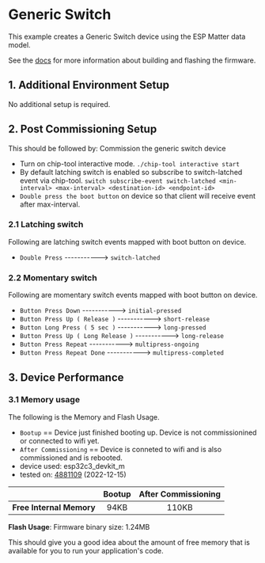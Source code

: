 # Generic Switch

This example creates a Generic Switch device using the ESP
Matter data model.

See the [docs](https://docs.espressif.com/projects/esp-matter/en/latest/esp32/developing.html) for more information about building and flashing the firmware.

## 1. Additional Environment Setup

No additional setup is required.

## 2. Post Commissioning Setup

This should be followed by: Commission the generic switch device
-   Turn on chip-tool interactive mode.	``./chip-tool interactive start``
-   By default latching switch is enabled so subscribe to switch-latched event via chip-tool.
    ``switch subscribe-event switch-latched <min-interval> <max-interval> <destination-id> <endpoint-id>``
-   `Double press the boot button` on device so that client will receive event after max-interval.

### 2.1 Latching switch

Following are latching switch events mapped with boot button on device.

-   `Double Press` -----------> `switch-latched`

### 2.2 Momentary switch

Following are momentary switch events mapped with boot button on device.

-   `Button Press Down` 		    -----------> `initial-pressed`
-   `Button Press Up ( Release )`	    -----------> `short-release`
-   `Button Long Press ( 5 sec )` 	    -----------> `long-pressed`
-   `Button Press Up ( Long Release )`  -----------> `long-release`
-   `Button Press Repeat` 		    -----------> `multipress-ongoing`
-   `Button Press Repeat Done` 	    -----------> `multipress-completed`

## 3. Device Performance

### 3.1 Memory usage

The following is the Memory and Flash Usage.

-   `Bootup` == Device just finished booting up. Device is not
    commissionined or connected to wifi yet.
-   `After Commissioning` == Device is conneted to wifi and is also
    commissioned and is rebooted.
-   device used: esp32c3_devkit_m
-   tested on:
    [4881109](https://github.com/espressif/esp-matter/commit/4881109ce26c92e547ca11d6f022d2c9f908834e)
    (2022-12-15)

|                         | Bootup | After Commissioning |
|:-                       |:-:     |:-:                  |
|**Free Internal Memory** |94KB   |110KB                |

**Flash Usage**: Firmware binary size: 1.24MB

This should give you a good idea about the amount of free memory that is
available for you to run your application's code.
